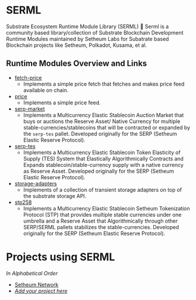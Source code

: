 # SERML
Substrate Ecosystem Runtime Module Library (SERML) 🚀
Serml is a community based library/collection of Substrate Blockchain Development Runtime Modules maintained by Setheum Labs for Subatrate based Blockchain projects like Setheum, Polkadot, Kusama, et al.

## Runtime Modules Overview and Links

- [fetch-price](./fetch-price)
    - Implements a simple  price fetch that fetches and makes price feed available on chain.
- [price](./price)
	- Implements a simple price feed.
- [serp-market](./serp-market)
    - Implements a Multicurrency Elastic Stablecoin Auction Market that buys or auctions the Reserve Asset/ Native Currency for multiple stable-currencies/stablecoins that will be contracted or expanded by the `serp-tes` pallet. Developed originally for the SERP (Setheum Elastic Reserve Protocol).
- [serp-tes](./serp-tes)
	- Implements a Multicurrency Elastic Stablecoin Token Elasticity of Supply (TES) System that Elastically Algorithmically Contracts and Expands stablecoin/stable-currency supply with a native currency as Reserve Asset. Developed originally for the SERP (Setheum Elastic Reserve Protocol).
- [storage-adapters](./storage-adapters)
    - Implements of a collection of transient storage adapters on top of the substrate storage API.
- [stp258](./stp258)
    - Implements a Multicurrency Elastic Stablecoin Setheum Tokenization Protocol (STP) that provides multiple stable currencies under one umbrella and a Reserve Asset that Algorithmically through other SERP/SERML pallets stabilizes the stable-currencies. Developed originally for the SERP (Setheum Elastic Reserve Protocol).

# Projects using SERML

_In Alphabetical Order_

- [Setheum Network](https://github.com/Setheum-Labs/Setheum)
- [_Add your project here_](https://github.com/Setheum-Labs/SERML/edit/main/README.md)
